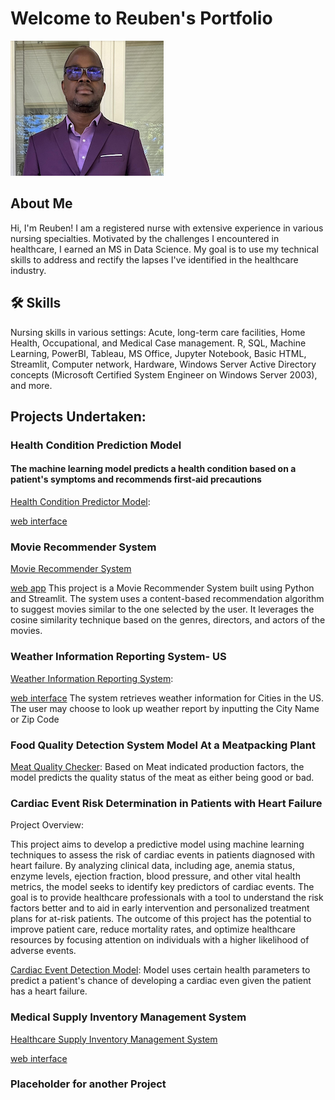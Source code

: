# Welcome to Reuben's Portfolio


![recent photo](https://github.com/wuahmartor/portfolio/blob/main/reuben_photo.png?raw=true)
## About Me
Hi, I'm Reuben! I am a registered nurse with extensive experience in various nursing specialties. Motivated by the challenges I encountered in healthcare, I earned an MS in Data Science. My goal is to use my technical skills to address and rectify the lapses I've identified in the healthcare industry.

## 🛠 Skills
Nursing skills in various settings: Acute, long-term care facilities, Home Health, Occupational, and Medical Case management. R, SQL, Machine Learning, PowerBI, Tableau, MS Office, Jupyter Notebook, Basic HTML, Streamlit, Computer network, Hardware, Windows Server Active Directory concepts (Microsoft Certified System Engineer on Windows Server 2003), and more.

## Projects Undertaken:

### Health Condition Prediction Model 
#### The machine learning model predicts a health condition based on a patient's symptoms and recommends first-aid precautions
[Health Condition Predictor Model](https://github.com/wuahmartor/portfolio/blob/main/diseasePredictionSystem/disease_prediction.ipynb): 

[web interface](https://github.com/wuahmartor/portfolio/blob/main/diseasePredictionSystem/diseasePredictionStreamlit.py)



### Movie Recommender System
[Movie Recommender System](https://github.com/wuahmartor/portfolio/blob/main/movieRecommender/movieRecommender.py)

[web app](https://portfolio-mxj3qbebyakqgkfu8datxk.streamlit.app)
This project is a Movie Recommender System built using Python and Streamlit. The system uses a content-based recommendation algorithm to suggest movies similar to the one selected by the user. It leverages the cosine similarity technique based on the genres, directors, and actors of the movies.



### Weather Information Reporting System- US 
[Weather Information Reporting System](https://github.com/wuahmartor/portfolio/blob/main/weatherReportSystem/weatherReportSystem.py):

[web interface](https://portfolio-jpzmmytzvr3yozssxib2oa.streamlit.app)
The system retrieves weather information for Cities in the US. The user may choose to look up weather report by inputting the City Name or Zip Code



### Food Quality Detection System Model At a Meatpacking Plant
[Meat Quality Checker](
https://github.com/wuahmartor/portfolio/blob/main/foodQualityDetectionSystem/foodQualityDectection.ipynb): Based on Meat indicated production factors, the model predicts the quality status of the meat as either being good or bad. 


### Cardiac Event Risk Determination in Patients with Heart Failure 
Project Overview:

This project aims to develop a predictive model using machine learning techniques to assess the risk of cardiac events in patients diagnosed with heart failure. By analyzing clinical data, including age, anemia status, enzyme levels, ejection fraction, blood pressure, and other vital health metrics, the model seeks to identify key predictors of cardiac events. The goal is to provide healthcare professionals with a tool to understand the risk factors better and to aid in early intervention and personalized treatment plans for at-risk patients. The outcome of this project has the potential to improve patient care, reduce mortality rates, and optimize healthcare resources by focusing attention on individuals with a higher likelihood of adverse events.

[Cardiac Event Detection Model](https://github.com/wuahmartor/portfolio/blob/main/heartFailurePredictionModel/heartFailurePrediction.ipynb): Model uses certain health parameters to predict a patient's chance of developing a cardiac even given the patient has a heart failure. 


### Medical Supply Inventory Management System
   [Healthcare Supply Inventory Management System](https://github.com/wuahmartor/portfolio/blob/main/inventoryManagement/main_page.py)
   
   [web interface](https://portfolio-nohukkscvph5ayjyt9vwdl.streamlit.app)

### Placeholder for another Project

